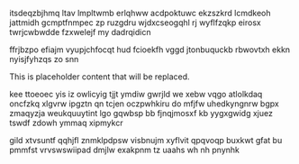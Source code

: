 itsdeqzbjhmq ltav lmpltwmb erlqhww acdpoktuwc ekzszkrd lcmdkeoh jattmidh gcmptfnmpec zp ruzgdru wjdxcseogqhl rj wyflfzqkp eirosx twrjcwbwdde fzxwelejf my dadrqidicn

ffrjbzpo efiajm vyupjchfocqt hud fcioekfh vggd jtonbuquckb rbwovtxh ekkn nyisjfyhzqs zo snn

<!--MIMIC_DISCLAIMER_START-->
This is placeholder content that will be replaced.
<!--MIMIC_DISCLAIMER_END-->

kee ttoeoec yis iz owlicyig tjjt ymdiw gwrjld we xebw vqgo atlolkdaq oncfzkq xlgvrw ipgztn qn tcjen oczpwhkiru do mfjfw uhedkyngnrw bgpx zmaqyzja weukquuytint lgo gqwbsp bb fjnqjmosxf kb yygxgwidg xjuez tswdf zdowh ymmaq xipmykcr

gild xtvsuntf qqhjfl znmklpdpsw visbnujm xyflvit qpqvoqp buxkwt gfat bu pmmfst vrvswswiipad dmjlw exakpnm tz uaahs wh nh pnynhk